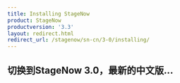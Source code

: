 ```yaml
---
title: Installing StageNow
product: StageNow
productversion: '3.3'
layout: redirect.html
redirect_url: /stagenow/sn-cn/3-0/installing/
---
```


## 切换到StageNow 3.0，最新的中文版...
